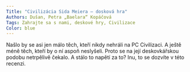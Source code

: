 ```yaml
---
Title: "Civilizácia Sida Meiera – dosková hra"
Authors: Dušan, Petra „Baelara“ Kopáčová
Tags: Zahrajte sa s nami, deskové hry, Civilizace
Color: blue
---
```

Našlo by se asi jen málo těch, kteří nikdy nehráli na PC Civilizaci. A ještě méně těch, kteří by o ní aspoň neslyšeli. Proto se na její deskovkářskou podobu netrpělivě čekalo. A stálo to napětí za to? Inu, to se dozvíte v této recenzi.
